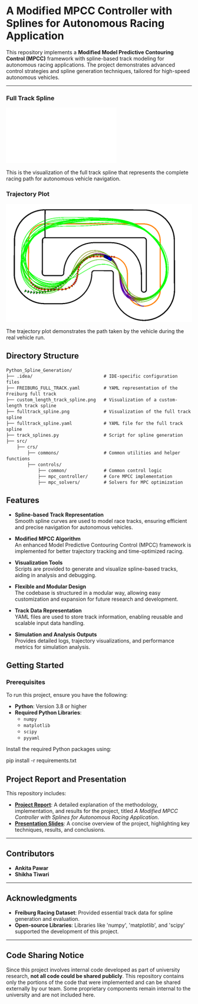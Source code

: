 # A Modified MPCC Controller with Splines for Autonomous Racing Application

This repository implements a **Modified Model Predictive Contouring Control (MPCC)** framework with spline-based track modeling for autonomous racing applications. The project demonstrates advanced control strategies and spline generation techniques, tailored for high-speed autonomous vehicles.

---

### Full Track Spline
![Full Track Spline](docs/images/FREIBURG_FULL_TRACK_SPLINE.pdf)

This is the visualization of the full track spline that represents the complete racing path for autonomous vehicle navigation.

### Trajectory Plot
![Trajectory Plot](docs/images/modified_mpcc_final.png)

The trajectory plot demonstrates the path taken by the vehicle during the real vehicle run.


## Directory Structure
```plaintext
Python_Spline_Generation/
├── .idea/                           # IDE-specific configuration files
├── FREIBURG_FULL_TRACK.yaml         # YAML representation of the Freiburg full track
├── custom_length_track_spline.png   # Visualization of a custom-length track spline
├── fulltrack_spline.png             # Visualization of the full track spline
├── fulltrack_spline.yaml            # YAML file for the full track spline
├── track_splines.py                 # Script for spline generation
├── src/
    ├── crs/
        ├── commons/                 # Common utilities and helper functions
        ├── controls/
            ├── common/              # Common control logic
            ├── mpc_controller/      # Core MPCC implementation
            ├── mpc_solvers/         # Solvers for MPC optimization
```
## Features

- **Spline-based Track Representation**  
  Smooth spline curves are used to model race tracks, ensuring efficient and precise navigation for autonomous vehicles.

- **Modified MPCC Algorithm**  
  An enhanced Model Predictive Contouring Control (MPCC) framework is implemented for better trajectory tracking and time-optimized racing.

- **Visualization Tools**  
  Scripts are provided to generate and visualize spline-based tracks, aiding in analysis and debugging.

- **Flexible and Modular Design**  
  The codebase is structured in a modular way, allowing easy customization and expansion for future research and development.

- **Track Data Representation**  
  YAML files are used to store track information, enabling reusable and scalable input data handling.

- **Simulation and Analysis Outputs**  
  Provides detailed logs, trajectory visualizations, and performance metrics for simulation analysis.

## Getting Started

### Prerequisites

To run this project, ensure you have the following:

- **Python**: Version 3.8 or higher
- **Required Python Libraries**: 
  - `numpy`
  - `matplotlib`
  - `scipy`
  - `pyyaml`

Install the required Python packages using:


pip install -r requirements.txt

## Project Report and Presentation

This repository includes:

- **[Project Report](docs/report.pdf)**: A detailed explanation of the methodology, implementation, and results for the project, titled *A Modified MPCC Controller with Splines for Autonomous Racing Application*.
- **[Presentation Slides](docs/presentation.pdf)**: A concise overview of the project, highlighting key techniques, results, and conclusions.

---

## Contributors

- **Ankita Pawar** 
- **Shikha Tiwari** 

---

## Acknowledgments

- **Freiburg Racing Dataset**: Provided essential track data for spline generation and evaluation.
- **Open-source Libraries**: Libraries like 'numpy', 'matplotlib', and 'scipy' supported the development of this project.

---

## Code Sharing Notice

Since this project involves internal code developed as part of university research, **not all code could be shared publicly**. This repository contains only the portions of the code that were implemented and can be shared externally by our team. Some proprietary components remain internal to the university and are not included here.
